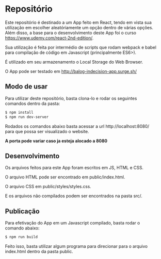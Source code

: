 # Repositório

Este repositório é destinado a um App feito em React, tendo em vista sua utilização em escolher aleatóriamente um opção dentro de várias opções. Além disso, a base para o desenvolvimento deste App foi o curso https://www.udemy.com/react-2nd-edition/.

Sua utilização é feita por intermédio de scripts que rodam webpack e babel para compilação de código em Javascript (principalmente ES6>).

É utilizado em seu armazenamento o Local Storage do Web Browser.

O App pode ser testado em http://balog-indecision-app.surge.sh/



## Modo de usar

Para utilizar deste repositório, basta clona-lo e rodar os seguintes comandos dentro da pasta:

```bash
$ npm install
$ npm run dev-server
```

Rodados os comandos abaixo basta acessar a url http://localhost:8080/ para que possa ser visualizado o website.

**A porta pode variar caso ja esteja alocado a 8080**



## Desenvolvimento

Os arquivos feitos para este App foram escritos em JS, HTML e CSS.

O arquivo HTML pode ser encontrado em public/index.html.

O arquivo CSS em public/styles/styles.css.

E os arquivos não compilados podem ser encontrados na pasta src/.



## Publicação

Para efetivação do App em um Javascript compilado, basta rodar o comando abaixo:

```bash
$ npm run build
```

Feito isso, basta utilizar algum programa para direcionar para o arquivo index.html dentro da pasta public.